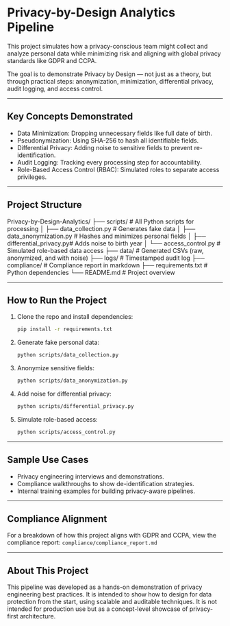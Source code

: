 # Privacy-by-Design Analytics Pipeline

This project simulates how a privacy-conscious team might collect and 
analyze personal data while minimizing risk and aligning with global 
privacy standards like GDPR and CCPA.

The goal is to demonstrate Privacy by Design — not just as a theory, but 
through practical steps: anonymization, minimization, differential 
privacy, audit logging, and access control.

---

## Key Concepts Demonstrated

- Data Minimization: Dropping unnecessary fields like full date of birth.
- Pseudonymization: Using SHA-256 to hash all identifiable fields.
- Differential Privacy: Adding noise to sensitive fields to prevent 
re-identification.
- Audit Logging: Tracking every processing step for accountability.
- Role-Based Access Control (RBAC): Simulated roles to separate access 
privileges.

---

## Project Structure

Privacy-by-Design-Analytics/ ├── scripts/ # All Python scripts for 
processing │ ├── data_collection.py # Generates fake data │ ├── 
data_anonymization.py # Hashes and minimizes personal fields │ ├── 
differential_privacy.py# Adds noise to birth year │ └── 
access_control.py # Simulated role-based data access ├── data/ # 
Generated CSVs (raw, anonymized, and with noise) ├── logs/ # 
Timestamped audit log ├── compliance/ # Compliance report in markdown 
├── requirements.txt # Python dependencies └── README.md # Project 
overview

---

## How to Run the Project

1. Clone the repo and install dependencies:
    ```bash
    pip install -r requirements.txt
    ```

2. Generate fake personal data:
    ```bash
    python scripts/data_collection.py
    ```

3. Anonymize sensitive fields:
    ```bash
    python scripts/data_anonymization.py
    ```

4. Add noise for differential privacy:
    ```bash
    python scripts/differential_privacy.py
    ```

5. Simulate role-based access:
    ```bash
    python scripts/access_control.py
    ```

---

## Sample Use Cases

- Privacy engineering interviews and demonstrations.
- Compliance walkthroughs to show de-identification strategies.
- Internal training examples for building privacy-aware pipelines.

---

## Compliance Alignment

For a breakdown of how this project aligns with GDPR and CCPA, view the 
compliance report:
`compliance/compliance_report.md`

---

## About This Project

This pipeline was developed as a hands-on demonstration of privacy 
engineering best practices. It is intended to show how to design for data 
protection from the start, using scalable and auditable techniques. It is 
not intended for production use but as a concept-level showcase of 
privacy-first architecture.

